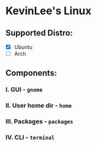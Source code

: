 # KevinLee's Linux

## Supported Distro:

- [x] Ubuntu
- [ ] Arch

## Components:

### I. GUI - `gnome`

### II. User home dir - `home`

### III. Packages - `packages`

### IV. CLI - `terminal`

<!-- ## .local dir
```bash
~/.local/
├── bash-completion
├── bin
├── lib
├── share
├── src
└── state

7 directories, 0 files
``` -->